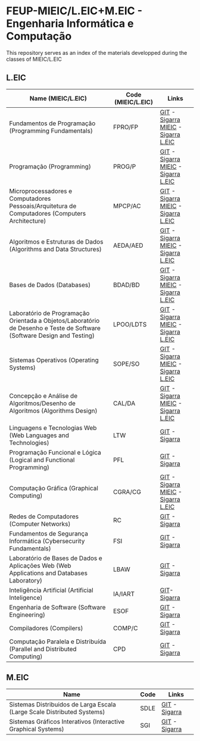 # FEUP-MIEIC/L.EIC+M.EIC - Engenharia Informática e Computação

This repository serves as an index of the materials developped during the classes of MIEIC/L.EIC

## L.EIC

Name (MIEIC/L.EIC) | Code (MIEIC/L.EIC) | Links
-------------------|--------------------|-------
Fundamentos de Programação (Programming Fundamentals) | FPRO/FP | [GIT](https://github.com/marhcouto/FEUP-FPRO) - [Sigarra MIEIC](https://sigarra.up.pt/feup/pt/ucurr_geral.ficha_uc_view?pv_ocorrencia_id=459463) - [Sigarra L.EIC](https://sigarra.up.pt/feup/pt/ucurr_geral.ficha_uc_view?pv_ocorrencia_id=484382)
Programação (Programming) | PROG/P | [GIT](https://github.com/marhcouto/FEUP-PROG) - [Sigarra MIEIC](https://sigarra.up.pt/feup/pt/ucurr_geral.ficha_uc_view?pv_ocorrencia_id=459468) - [Sigarra L.EIC](https://sigarra.up.pt/feup/pt/ucurr_geral.ficha_uc_view?pv_ocorrencia_id=484382)
Microprocessadores e Computadores Pessoais/Arquitetura de Computadores (Computers Architecture) | MPCP/AC | [GIT](https://github.com/marhcouto/FEUP-MPCP) - [Sigarra MIEIC](https://sigarra.up.pt/feup/pt/ucurr_geral.ficha_uc_view?pv_ocorrencia_id=459469) - [Sigarra L.EIC](https://sigarra.up.pt/feup/pt/ucurr_geral.ficha_uc_view?pv_ocorrencia_id=484399)
Algoritmos e Estruturas de Dados (Algorithms and Data Structures) | AEDA/AED | [GIT](https://github.com/marhcouto/FEUP-AEDA) - [Sigarra MIEIC](https://sigarra.up.pt/feup/pt/ucurr_geral.ficha_uc_view?pv_ocorrencia_id=459471) - [Sigarra L.EIC](https://sigarra.up.pt/feup/pt/ucurr_geral.ficha_uc_view?pv_ocorrencia_id=484404)
Bases de Dados (Databases) | BDAD/BD | [GIT](https://github.com/marhcouto/FEUP-BDAD) - [Sigarra MIEIC](https://sigarra.up.pt/feup/pt/ucurr_geral.ficha_uc_view?pv_ocorrencia_id=459477) - [Sigarra L.EIC](https://sigarra.up.pt/feup/pt/ucurr_geral.ficha_uc_view?pv_ocorrencia_id=484405)
Laboratório de Programação Orientada a Objetos/Laboratório de Desenho e Teste de Software (Software Design and Testing) | LPOO/LDTS | [GIT](https://github.com/marhcouto/FEUP-LPOO) - [Sigarra MIEIC](https://sigarra.up.pt/feup/pt/ucurr_geral.ficha_uc_view?pv_ocorrencia_id=459480) - [Sigarra L.EIC](https://sigarra.up.pt/feup/pt/ucurr_geral.ficha_uc_view?pv_ocorrencia_id=484407)
Sistemas Operativos (Operating Systems) | SOPE/SO | [GIT](https://github.com/marhcouto/FEUP-SOPE) - [Sigarra MIEIC](https://sigarra.up.pt/feup/pt/ucurr_geral.ficha_uc_view?pv_ocorrencia_id=459478) - [Sigarra L.EIC](https://sigarra.up.pt/feup/pt/ucurr_geral.ficha_uc_view?pv_ocorrencia_id=459478)
Concepção e Análise de Algoritmos/Desenho de Algoritmos (Algorithms Design) | CAL/DA | [GIT](https://github.com/marhcouto/FEUP-CAL) - [Sigarra MIEIC](https://sigarra.up.pt/feup/pt/ucurr_geral.ficha_uc_view?pv_ocorrencia_id=459479) - [Sigarra L.EIC](https://sigarra.up.pt/feup/pt/ucurr_geral.ficha_uc_view?pv_ocorrencia_id=484424)
Linguagens e Tecnologias Web (Web Languages and Technologies) | LTW | [GIT](https://github.com/marhcouto/FEUP-LTW) - [Sigarra](https://sigarra.up.pt/feup/pt/ucurr_geral.ficha_uc_view?pv_ocorrencia_id=484427)
Programação Funcional e Lógica (Logical and Functional Programming) | PFL | [GIT](https://github.com/marhcouto/FEUP-PFL) - [Sigarra](https://sigarra.up.pt/feup/pt/ucurr_geral.ficha_uc_view?pv_ocorrencia_id=484434)
Computação Gráfica (Graphical Computing) | CGRA/CG | [GIT](https://github.com/marhcouto/FEUP-CGRA) - [Sigarra MIEIC](https://sigarra.up.pt/feup/pt/ucurr_geral.ficha_uc_view?pv_ocorrencia_id=459476) - [Sigarra L.EIC](https://sigarra.up.pt/feup/pt/ucurr_geral.ficha_uc_view?pv_ocorrencia_id=484380)
Redes de Computadores (Computer Networks) | RC | [GIT](https://github.com/marhcouto/FEUP-RC) - [Sigarra](https://sigarra.up.pt/feup/pt/ucurr_geral.ficha_uc_view?pv_ocorrencia_id=484435)
Fundamentos de Segurança Informática (Cybersecurity Fundamentals) | FSI | [GIT](https://github.com/marhcouto/FEUP-FSI) - [Sigarra](https://sigarra.up.pt/feup/pt/ucurr_geral.ficha_uc_view?pv_ocorrencia_id=484431)
Laboratório de Bases de Dados e Aplicações Web (Web Applications and Databases Laboratory) | LBAW | [GIT](https://github.com/marhcouto/FEUP-LBAW) - [Sigarra](https://sigarra.up.pt/feup/pt/ucurr_geral.ficha_uc_view?pv_ocorrencia_id=484433)
Inteligência Artificial (Artificial Inteligence) | IA/IART | [GIT](https://github.com/marhcouto/FEUP-IA)- [Sigarra](https://sigarra.up.pt/feup/pt/ucurr_geral.ficha_uc_view?pv_ocorrencia_id=484442)
Engenharia de Software (Software Engineering) | ESOF | [GIT](https://github.com/marhcouto/FEUP-ESOF) - [Sigarra](https://sigarra.up.pt/feup/pt/ucurr_geral.ficha_uc_view?pv_ocorrencia_id=484425)
Compiladores (Compilers) | COMP/C | [GIT](https://github.com/marhcouto/FEUP-COMP) - [Sigarra](https://sigarra.up.pt/feup/pt/ucurr_geral.ficha_uc_view?pv_ocorrencia_id=484379)
Computação Paralela e Distribuída (Parallel and Distributed Computing) | CPD | [GIT](https://github.com/marhcouto/FEUP-CPD) - [Sigarra](https://sigarra.up.pt/feup/pt/ucurr_geral.ficha_uc_view?pv_ocorrencia_id=484381)

## M.EIC

Name | Code | Links
-------------------|--------------------|-------
Sistemas Distribuidos de Larga Escala (Large Scale Distributed Systems) | SDLE | [GIT](https://github.com/marhcouto/FEUP-SDLE) - [Sigarra](https://sigarra.up.pt/feup/pt/ucurr_geral.ficha_uc_view?pv_ocorrencia_id=501934)
Sistemas Gráficos Interativos (Interactive Graphical Systems) | SGI | [GIT](https://github.com/marhcouto/FEUP-L.EIC-M.EIC/tree/main/4_1/SGI) - [Sigarra](https://sigarra.up.pt/feup/pt/ucurr_geral.ficha_uc_view?pv_ocorrencia_id=501935)

